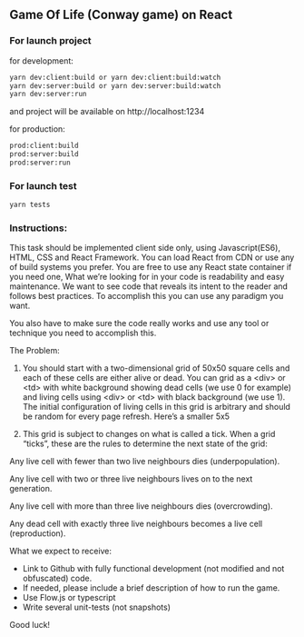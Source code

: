 ## Game Of Life (Conway game) on React

### For launch project

for development:
```` bash
yarn dev:client:build or yarn dev:client:build:watch
yarn dev:server:build or yarn dev:server:build:watch
yarn dev:server:run
````
and project will be available on http://localhost:1234 

for production:
```` bash
prod:client:build
prod:server:build
prod:server:run
````

### For launch test
```` bash
yarn tests
````

### Instructions:
This task should be implemented client side only, using Javascript(ES6), HTML, CSS and React Framework. You can load React from CDN or use any of build systems you prefer. You are free to use any React state container if you need one, What we’re looking for in your code is readability and easy maintenance. We want to see code that reveals its intent to the reader and follows best practices. To accomplish this you can use any paradigm you want.

You also have to make sure the code really works and use any tool or technique you need to accomplish this.

The Problem:
1. You should start with a two-dimensional grid of 50x50 square cells and each of these cells are either alive or dead.
You can grid as a \<div> or \<td> with white background showing dead cells (we use 0 for example) and living cells using \<div> or \<td> with black background (we use 1). The initial configuration of living cells in this grid is arbitrary and should be random for every page refresh. Here’s a smaller 5x5
 
2. This grid is subject to changes on what is called a tick. When a grid “ticks”, these are the rules to determine the next state of the grid:
 
Any live cell with fewer than two live neighbours dies (underpopulation).
 
Any live cell with two or three live neighbours lives on to the next generation.
 
Any live cell with more than three live neighbours dies (overcrowding).
 
Any dead cell with exactly three live neighbours becomes a live cell (reproduction).

What we expect to receive:
- Link to Github with fully functional development (not modified and not obfuscated) code.
- If needed, please include a brief description of how to run the game. 
- Use Flow.js or typescript
- Write several unit-tests (not snapshots)


Good luck!

 

